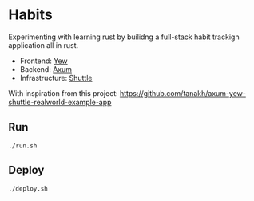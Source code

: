 # Habits
Experimenting with learning rust by builidng a full-stack habit trackign application all in rust.

- Frontend: [Yew](https://yew.rs)
- Backend: [Axum](https://docs.rs/axum/latest/axum/)
- Infrastructure: [Shuttle](https://www.shuttle.rs/)

With inspiration from this project: https://github.com/tanakh/axum-yew-shuttle-realworld-example-app

## Run
`./run.sh`

## Deploy
`./deploy.sh`